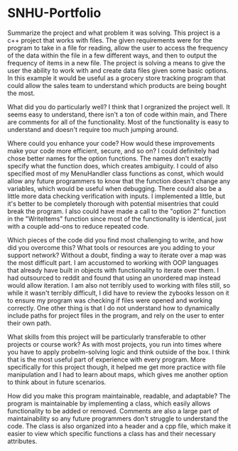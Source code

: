 # SNHU-Portfolio
Summarize the project and what problem it was solving.
  This project is a c++ project that works with files. The given requirements were for the program to take in a file for reading, allow the user to access the frequency of the data within the file in a few different ways, and then to output the frequency of items in a new file. The project is solving a means to give the user the ability to work with and create data files given some basic options. In this example it would be useful as a grocery
store tracking program that could allow the sales team to understand which products are being bought the most.

What did you do particularly well?
  I think that I orgranized the project well. It seems easy to understand, there isn't a ton of code within main, and There are comments for all of the functionality. Most of the functionality is easy to understand and doesn't require too much jumping around.
  
Where could you enhance your code? How would these improvements make your code more efficient, secure, and so on?
  I could definitely had chose better names for the option functions. The names don't exactly specify what the function does, which creates ambiguity. I could of also specified most of my MenuHandler class functions as const, which would allow any future programmers to know that the function doesn't change any variables, which would be useful when debugging. There could also be a little more data checking verification with inputs. I implemented a little, but it's better to be completely thorough with potential misentries that could break the program. I also could have made a call to the "option 2" function in the "WriteItems" function since most of the functionality is identical, just with a couple add-ons to reduce repeated code.
  
Which pieces of the code did you find most challenging to write, and how did you overcome this? What tools or resources are you adding to your support network?
  Without a doubt, finding a way to iterate over a map was the most difficult part. I am accustomed to working with OOP languages that already have built in objects with functionality to iterate over them. I had outsourced to reddit and found that using an unordered map instead would allow iteration. I am also not terribly used to working with files still, so while it wasn't terribly difficult, I did have to review the zybooks lesson on it to ensure my program was checking if files were opened and working correctly. One other thing is that I do not understand how to dynamically include paths for project files in the program, and rely on the user to enter their own path.
  
What skills from this project will be particularly transferable to other projects or course work?
  As with most projects, you run into times where you have to apply probelm-solving logic and think outside of the box. I think that is the most useful part of experience with every program. More specifically for this project though, it helped me get more practice with file manipulation and I had to learn about maps, which gives me another option to think about in future scenarios.
  
How did you make this program maintainable, readable, and adaptable?
  The program is maintainable by implementing a class, which easily allows functionality to be added or removed. Comments are also a large part of maintainability so any future programmers don't struggle to understand the code. The class is also organized into a header and a cpp file, which make it easier to view which specific functions a class has and their necessary attributes.
